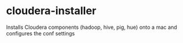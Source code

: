 # cloudera-installer

Installs Cloudera components (hadoop, hive, pig, hue) onto a mac and configures the conf settings


